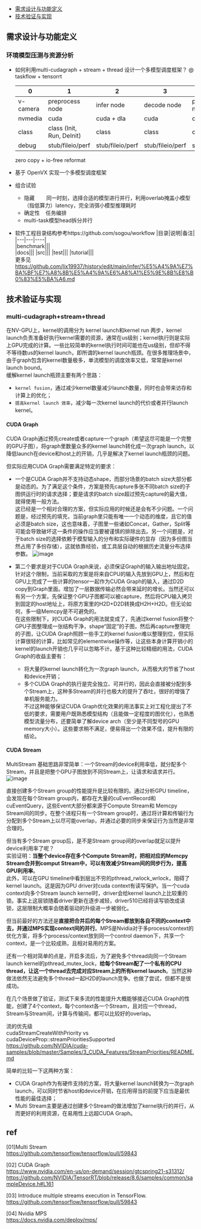  
* [需求设计与功能定义](#需求设计与功能定义)     
* [技术验证与实现](#技术验证与实现)    

## 需求设计与功能定义     
### 环境模型压测与资源分析    
+ 如何利用multi-cudagraph + stream + thread 设计一个多模型调度框架？    @ taskflow + tensorrt

   |  0      |  1              |          2 |     3       |  4               |   5          |   6       |     
   |  -------|  ----           | ---------- | ----------  | ---------------- | ------------ |  ----     |    
   |v-camera | preprocess node | infer node | decode node | postprocess node | display node |  pipeline |     
   | nvmedia |  cuda           | cuda + dla | cuda        |  cpu             |   cpu        |     -     |       
   |  class  | class (Init, Run, DeInit)    |  class      |  class      |  class           |  class       | -     |      
   |  debug  | stub/fileio/perf   |  stub/fileio/perf |  stub/fileio/perf      |  stub/fileio/perf             |  stub/fileio/perf | -     |   
  
  zero copy + io-free reformat           

+ 基于 OpenVX 实现一个多模型调度框架
  
+ 组合试验     
  + 隐藏&nbsp;&nbsp;&nbsp;&nbsp;&nbsp;&nbsp;&nbsp;&nbsp;同一时刻，选择合适的模型进行并行，利用overlab掩盖小模型（指低算力）latency，完全消弭小模型推理耗时     
  + 确定性&nbsp;&nbsp;&nbsp;&nbsp;任务编排
  + multi-task模型head拆分并行       

+ 软件工程目录结构参考https://github.com/sogou/workflow
  |目录|说明|备注|       
  |---|---|----|     
  |benchmark|||     
  |docs|||
  |src|||
  |test|||
  |tutorial|||      
更多见 https://github.com/lix19937/history/edit/main/infer/%E5%A4%9A%E7%BA%BF%E7%A8%8B%E5%A4%9A%E6%A8%A1%E5%9E%8B%E8%B0%83%E5%BA%A6.md

## 技术验证与实现   
### multi-cudagraph+stream+thread        
在NV-GPU上，kernel的调用分为 kernel launch和kernel run 两步，kernel launch负责准备好执行kernel需要的资源，通常在us级别；kernel执行则是实际上GPU完成的计算。一些比较简单的kernel执行时间可能也在us级别，但却不得不等待数us的kernel launch，即所谓的kernel launch瓶颈。在很多推理场景中，由于graph包含的kernel数量极多，单流模型的调度效率又低，常常是kernel launch bound。       
缓解kernel launch瓶颈主要有两个思路：  
* `kernel fusion`，通过减少kernel数量减少launch数量，同时也会带来访存和计算上的优化；      
* `提高kernel launch 效率`，减少每一次kernel launch的代价或者并行launch kernel。       
#### CUDA Graph    
CUDA Graph通过预先create或者capture一个graph（希望这尽可能是一个完整的GPU子图），将graph里数量众多的kernel launch转化成一次graph launch，以降低launch在device和host上的开销，几乎是解决了kernel launch瓶颈的问题。    

但实际应用CUDA Graph需要满足特定的要求：     
* 一个是CUDA Graph并不支持动态shape，而部分场景的batch size大部分都是动态的。为了满足这个条件，方案是预先capture多张不同batch size的子图供运行时的请求选择；要是请求的batch size超过预先capture的最大值，就得使用一般方法。   
这已经是一个相对合理的方案，但实际应用的时候还是会有不少问题。一个问题是，经过预先的填充，当前graph里只能有唯一一个动态的维度，且它的值必须是batch size，这也意味着，子图里一些诸如Concat，Gather，Split等可能会导致破坏这一条件的操作应当要被谨慎的排除出去。另一个问题是，对于batch size的选择依赖于模型输入的分布和实际硬件的显存（因为多份图当然占用了多份存储），这就依靠经验，或工具层自动的根据历史流量分布选择参数。
![image](https://github.com/lix19937/tensorrt-cookbook/assets/38753233/13e81ae0-77be-4c2b-a795-52dea22c6f5e)     

* 第二个要求是对于CUDA Graph来说，必须保证Graph的输入输出地址固定。针对这个限制，当前采取的方案是将来自CPU的输入先放到GPU上，然后和在GPU上完成了一些计算的tensor一起作为CUDA Graph的输入，通过D2D copy到Graph里面。增加了一层数据传输必然会带来延时的增长。当然还可以有另一个方案，先保证整个GPU子图都可以被capture，然后将CPU输入拷贝到固定的host地址上，将原方案里的H2D+D2D转换成H2H+H2D。但无论如何，多一级Memcpy是不可避免的。   
在这些限制下，对CUDA Graph的用法就变成了，先通过kernel fusion将整个GPU子图整理成一张结构干净，shape“固定”的子图，然后再capture整理完的子图，让CUDA Graph照顾一些手工的kernel fusion难以整理到位，但实际计算很轻的计算，比如常见的elementwise操作等，让这些本身计算开销小的kernel的launch开销也几乎可以忽略不计。基于这种比较精细的用法，CUDA Graph的收益主要有：   
    * 将大量的kernel launch转化为一次graph launch，从而极大的节省了host和device开销；     
    * 多个CUDA Graph的执行是完全独立、可并行的，因此会直接被分配到多个Stream上，这种多Stream的并行也极大的提升了吞吐，很好的增强了单机服务能力。     
    不过这种能够保证CUDA Graph优化效果的用法事实上对工程化提出了不低的要求，需要用户既熟悉模型结构（且能做一定程度的图优化），也熟悉模型流量分布，还要简单了解device arch（至少是不同型号的GPU memory大小）。这些要求稍不满足，便易得出一个效果不佳，提升有限的结论。
#### CUDA Stream            
MultiStream 基础思路非常简单：一个Stream的device利用率低，就分配多个Stream，并且是把整个GPU子图放到不同Stream上，让请求和请求并行。   
![image](https://github.com/lix19937/tensorrt-cookbook/assets/38753233/36587883-522d-42d4-8d85-74b429e5e929)

直接创建多个Stream group的性能提升是比较有限的。通过分析GPU timeline，会发现在每个Stream group内，都存在大量的cuEventRecord和cuEventQuery，这些Event大部分都来源于Compute Stream和 Memcpy Stream间的同步。在整个进程只有一个Stream group时，通过将计算和传输行为分配到多个Stream上以尽可能overlap，并通过必要的同步来保证行为当然是非常合理的。      

但当有多个Stream group后，是不是Stream group间的overlap就足以提升device利用率了呢？   
实验证明：**当整个device存在多个Compute Stream时，把相对应的Memcpy Stream合并到comput Stream中，可以有效减少Stream间的同步行为，提高GPU利用率**。    
此外，可以在GPU timeline中看到层出不穷的pthread_rwlock_wrlock，阻碍了kernel launch。这是因为GPU driver对cuda context有读写保护。当一个cuda context向多个Stream launch kernel时，driver会给kernel launch上比较重的锁。事实上这层锁随着driver更新在逐步减轻，driver510已经将读写锁改成读锁，这层限制大概率会随着驱动的升级进一步被弱化。   

但当前最好的方法还是**直接把合并后的每个Stream都放到各自不同的context中去，并通过MPS实现context间的并行**。MPS是Nvidia对于多process/context的优化方案，将多个process/context放到同一个control daemon下，共享一个context，是一个比较成熟，且相对易用的方案。    

还有一个相对简单的点是，开启多流后，为了避免多个thread向同一个Stream launch kernel的pthread_mutex_lock，**给每个Stream配了一个私有的CPU thread，让这一个thread去完成对应Stream上的所有kernel launch**。当然这种做法依然无法避免多个thread一起H2D的launch竞争。也做了尝试，但都不是很成功。    

在几个场景做了验证，测试下来多流的性能提升大概能够接近CUDA Graph的性能，创建了4个context，每个context各一个Stream，且对应一个thread，Stream与Stream间，计算与传输间，都可以比较好的overlap。    

流的优先级      
cudaStreamCreateWithPriority vs cudaDeviceProp::streamPrioritiesSupported        
https://github.com/NVIDIA/cuda-samples/blob/master/Samples/3_CUDA_Features/StreamPriorities/README.md   


简单的比较一下这两种方案：   
* CUDA Graph作为有硬件支持的方案，将大量kernel launch转换为一次graph launch，可以同时节省host和device开销，在应用得当的前提下应当是最优性能的最佳选择；       
* Multi Stream主要是通过创建多个Stream的做法增加了kernel执行的并行，从而更好的利用资源，在易用性上远超CUDA Graph。    

## ref    
[01]Multi Stream     
https://github.com/tensorflow/tensorflow/pull/59843     

[02] CUDA Graph     
https://www.nvidia.com/en-us/on-demand/session/gtcspring21-s31312/     
https://github.com/NVIDIA/TensorRT/blob/release/8.6/samples/common/sampleDevice.h#L161    

[03] Introduce multiple streams execution in TensorFlow.          
https://github.com/tensorflow/tensorflow/pull/59843

[04] Nvidia MPS       
https://docs.nvidia.com/deploy/mps/       

